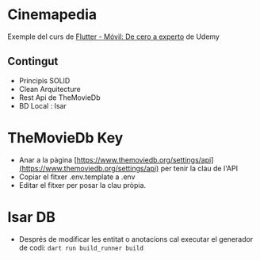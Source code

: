 # Cinemapedia

Exemple del curs de [Flutter - Móvil: De cero a experto](https://www.udemy.com/course/flutter-cero-a-experto/) de Udemy

## Contingut

* Principis SOLID
* Clean Arquitecture
* Rest Api de TheMovieDb
* BD Local : Isar


# TheMovieDb Key
* Anar a la pàgina [https://www.themoviedb.org/settings/api](https://www.themoviedb.org/settings/api) per tenir la clau de l'API
* Copiar el fitxer .env.template a .env
* Editar el fitxer per posar la clau pròpia.

# Isar DB
* Després de modificar les entitat o anotacions cal executar el generador de codi: ```dart run build_runner build```
